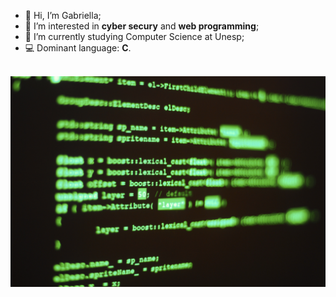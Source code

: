 - 👋 Hi, I’m Gabriella;
- 👀 I’m interested in **cyber secury** and **web programming**;
- 🌱 I’m currently studying Computer Science at Unesp;
- :computer: Dominant language: **C**.<br/><br/>
<img src="https://github.com/lady-gabs/lady-gabs/blob/dcabadae3fa5f8d71dcca00b884892d649f16fcb/computer-program-code.jpg">


